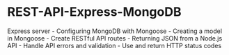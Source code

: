# REST-API-Express-MongoDB
 Express server - Configuring MongoDB with Mongoose - Creating a model in Mongoose - Create RESTful API routes - Returning JSON from a Node.js API - Handle API errors and validation - Use and return HTTP status codes
